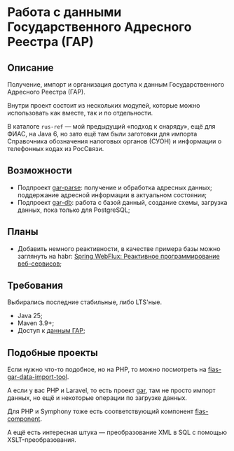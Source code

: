 # Работа с данными Государственного Адресного Реестра (ГАР)

## Описание

Получение, импорт и организация доступа к данным Государственного Адресного Реестра (ГАР). 

Внутри проект состоит из нескольких модулей, которые можно использовать как вместе, так и по отдельности.

В каталоге `rus-ref` — мой предыдущий «подход к снаряду», ещё для ФИАС, на Java 6, 
но зато ещё там были заготовки для импорта Справочника обозначения налоговых органов (СУОН)
и информации о телефонных кодах из РосСвязи.    

## Возможности

- Подпроект [gar-parse](parse.md): получение и обработка адресных данных; поддержание адресной информации в актуальном состоянии;
- Подпроект [gar-db](db.md): работа с базой данный, создание схемы, загрузка данных, пока только для PostgreSQL; 

## Планы

- Добавить немного реактивности, в качестве примера базы можно заглянуть на habr: [Spring WebFlux: Реактивное программирование веб-сервисов](https://habr.com/ru/articles/565752/);

## Требования
Выбирались последние стабильные, либо LTS'ные.

- Java 25;
- Maven 3.9+;
- Доступ к [данным ГАР](https://fias.nalog.ru/Frontend);

## Подобные проекты

Если нужно что-то подобное, но на PHP, то можно посмотреть на [fias-gar-data-import-tool](https://github.com/SbWereWolf/fias-gar-data-import-tool).

А если у вас PHP и Laravel, то есть проект [gar](https://github.com/IggorGor/gar), там не просто импорт данных, но ещё и некоторые операции по загрузке данных.

Для PHP и Symphony тоже есть соответствующий компонент [fias-component](https://github.com/liquetsoft/fias-component).

А ещё есть интересная штука — преобразование XML в SQL с помощью XSLT-преобразования.
